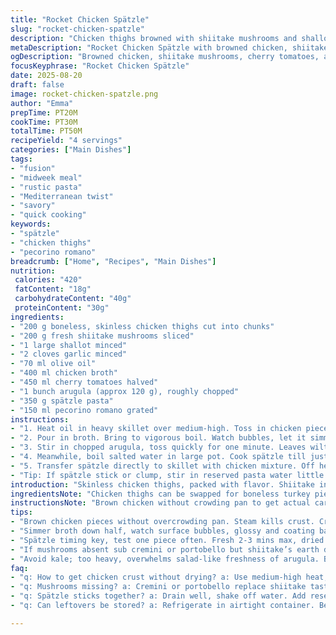 ```yaml
---
title: "Rocket Chicken Spätzle"
slug: "rocket-chicken-spatzle"
description: "Chicken thighs browned with shiitake mushrooms and shallots, simmered in broth. Cherry tomatoes swell, release juice. Arugula stirred in last minute, wilts bright green. Durum wheat spätzle cooked al dente, folded in with Parmesan. No butter, no cream needed. A rustic pasta dish with a peppery edge and umami depth. Quick midweek meal, no fuss. Variations add bell pepper or kale. Cooked patiently, don’t rush liquid reduction or chicken won’t caramelize. Watch spätzle closely, overcooking kills bite. Balance brothy with cheesy, leafy with meaty. A rebel’s take on a German classic with Mediterranean twist."
metaDescription: "Rocket Chicken Spätzle with browned chicken, shiitake mushrooms, cherry tomatoes, and arugula tossed in broth and pecorino cheese. Rustic twist, bold flavors."
ogDescription: "Browned chicken, shiitake mushrooms, cherry tomatoes, and peppery arugula tossed with spätzle and pecorino. Rustic, earthy, with sharp contrasts and rich textures."
focusKeyphrase: "Rocket Chicken Spätzle"
date: 2025-08-20
draft: false
image: rocket-chicken-spatzle.png
author: "Emma"
prepTime: PT20M
cookTime: PT30M
totalTime: PT50M
recipeYield: "4 servings"
categories: ["Main Dishes"]
tags:
- "fusion"
- "midweek meal"
- "rustic pasta"
- "Mediterranean twist"
- "savory"
- "quick cooking"
keywords:
- "spätzle"
- "chicken thighs"
- "pecorino romano"
breadcrumb: ["Home", "Recipes", "Main Dishes"]
nutrition: 
 calories: "420"
 fatContent: "18g"
 carbohydrateContent: "40g"
 proteinContent: "30g"
ingredients:
- "200 g boneless, skinless chicken thighs cut into chunks"
- "200 g fresh shiitake mushrooms sliced"
- "1 large shallot minced"
- "2 cloves garlic minced"
- "70 ml olive oil"
- "400 ml chicken broth"
- "450 ml cherry tomatoes halved"
- "1 bunch arugula (approx 120 g), roughly chopped"
- "350 g spätzle pasta"
- "150 ml pecorino romano grated"
instructions:
- "1. Heat oil in heavy skillet over medium-high. Toss in chicken pieces, spread out. Leave undisturbed till golden brown crust forms, around 5 minutes. Now throw in mushrooms, shallot, and garlic; sauté, stirring occasionally until mushrooms shrink and shallots soften—about 6-7 minutes. Smell deepening, garlic aroma sharp but not burnt."
- "2. Pour in broth. Bring to vigorous boil. Watch bubbles, let it simmer steadily. Cook 12 minutes, reduce liquid by half. Then add cherry tomatoes. They’ll start releasing juice and break down, cook until edges curl, about 7 minutes. Avoid smashing, just gentle mingling."
- "3. Stir in chopped arugula, toss quickly for one minute. Leaves wilt but keep punchy green. There should be a thick but spoon-coating sauce left. Add broth if too dry, sauce shouldn’t drown pasta later."
- "4. Meanwhile, boil salted water in large pot. Cook spätzle till just before tender but firm. Usually 2-3 minutes fresh, 5-6 minutes dried—depends on brand. Drain, reserve a splash cooking water in case."
- "5. Transfer spätzle directly to skillet with chicken mixture. Off heat, sprinkle grated pecorino. Toss vigorously, cheese melts slightly, coats pasta, sauce binds everything. Adjust seasoning with salt and black pepper freshly ground. Serve immediately. Cheese sharpness balances the bitter greens and sweet tomatoes."
- "Tip: If spätzle stick or clump, stir in reserved pasta water little by little. Keep texture lively, never mushy."
introduction: "Skinless chicken thighs, packed with flavor. Shiitake in place of plain white mushrooms—deeper earthiness, meatiness. Shiitake’s chewy texture adds bite. Chose shallots over onion for subtle sweetness, less sharpness under heat. Cherry tomatoes burst late in cooking, punch acidity and soften into sauce. Arugula’s pepper bite contrasts with creamy cheese —pecorino swapped for parmigiano for saltier twist. Spätzle, the German darling, reimagined here with slight Mediterranean flair. Timing matters. Close watch on liquid reduction—too much broth makes dish sloppy. Over- or undercooking mushrooms ruins umami tension. Tried bell peppers but weakened mushroom punch. Kale overwhelms the salad vibe, arugula keeps it snappy. Simple ingredients, complex dance on palate. Efficient midweek but worth patient attention. No butter or cream, olive oil and cheese pull fat. Rustic, yet elegant. Great with chilled white wine or dry rosé. Do not rush or stir aggressively—stay hands-on, sense when sauce glazes chicken and pasta."
ingredientsNote: "Chicken thighs can be swapped for boneless turkey pieces or firm white fish chunks for lighter version. Shiitake mushrooms bring strong flavor; if none, use cremini or portobello as fallback. Shallots better than onions here; their mild sweetness avoids overpowering. Cherry tomatoes preferred for skin-thin burst of flavor and juice; roma tomatoes work if halved small. Spätzle can be replaced by egg noodles or gnocchetti, watch cooking times as they vary. Pecorino romano in place of parmigiano adds sharper tang, salt; good quality aged cheese essential. Arugula is key, peppery bite brightens. Olive oil must be good—don't skimp. Chicken broth homemade or low sodium store-bought; adjust salt in final step. Garlic doesn’t get overcooked here—adds mild background aroma. Keep ingredients fresh, fresh is noticeable in end texture and flavors."
instructionsNote: "Brown chicken without crowding pan to get actual caramelization. Moisture is enemy here—too many chicken pieces crowding create steam, no golden crust. Mushroom and shallot soften and release moisture slowly, building base flavor—don’t rush or high flame can burn garlic. Simmer in broth until reduced about half—liquid should thicken, coating back of spoon. Tomatoes added late so skin doesn't shrivel too much but releases sweet acidity, contributes to sauce viscosity. Stir arugula just before finishing so it wilts but maintains texture and bright flavor. Pasta cooking times vary by brand—always test early for al dente; fish out a piece, bite with slight resistance. Add pasta straight into skillet for best coating, mixing off heat to prevent cheese clumping or stringy melt. If sauce too thick, add reserved pasta water sparingly, it loosens without watering down. Salting done late after reduction—better control. Black pepper freshly ground, never pre-ground. Serve hot immediately—waited too long and spätzle suck sauce dry. Efficiency trick: prep veggies while chicken cooks to save time, multi-task. Watch aroma changes—charred smell signals forgotten pan. Keep garlic from burning, drops bitter notes."
tips:
- "Brown chicken pieces without overcrowding pan. Steam kills crust. Crisp skin means a better base flavor layer. Don’t stir till color forms. Smell changes from raw to nutty. Mushrooms go in after chicken, cook slow not fast. Garlic burns quick—keep low or off direct heat, just aroma, not bitterness."
- "Simmer broth down half, watch surface bubbles, glossy and coating back of spoon. Too fast means missing reduction, liquid too thin. Tomatoes last, gentle stirring only, edges curling signals juice release but no mush. Arugula last minute, toss fast, wilt but still fresh flavor, keep sauce clingy not runny."
- "Spätzle timing key, test one piece often. Fresh 2-3 mins max, dried 5-6 but varies. Drain but keep pasta water reserved for fixing sticky lumps later. Toss off heat with cheese so it melts slow, avoids gluey strings or dry clumps. Season after reduction for better salt control, black pepper fresh ground best aroma."
- "If mushrooms absent sub cremini or portobello but shiitake’s earth deepens flavor strong. Chicken swap with turkey chunks or firm fish for leaner option. Tomatoes can be roma halved small but cherry preferred for thin skins and quick soften. Olive oil quality shows, don’t skimp or dull flavors."
- "Avoid kale; too heavy, overwhelms salad-like freshness of arugula. Bell pepper tried but dilutes mushroom and meatbase. Watch garlic scent, sharp but not burned. Sauce thickens slowly. If too thick add reserved pasta water sparingly. Serve hot fast, spätzle dry out if held long."
faq:
- "q: How to get chicken crust without drying? a: Use medium-high heat, no crowd. Let pieces sit still till golden. Moisture ruins crust. Chicken fat renders slowly, patience pays off."
- "q: Mushrooms missing? a: Cremini or portobello replace shiitake taste closely. Shiitake adds earthiness and chew. Adjust cooking time slightly for different firmness of alternative mushrooms."
- "q: Spätzle sticks together? a: Drain well, shake off water. Add reserved cooking water bit by bit while tossing to loosen. Keeps texture lively, avoids glue. Cold water rinse kills coating, so skip rinse."
- "q: Can leftovers be stored? a: Refrigerate in airtight container. Best eaten within 2 days. Reheat gently in skillet with splash water to loosen sauce. Avoid microwave unless covered to keep moisture."

---
```

